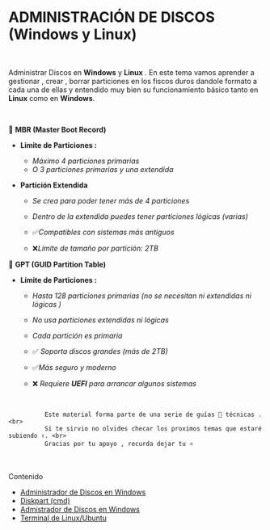 # ADMINISTRACIÓN DE DISCOS (Windows y Linux)
<br>

Administrar Discos en **Windows** y **Linux** . En este tema vamos aprender a gestionar , crear , borrar particiones en los fiscos duros 
dandole formato a cada una de ellas y entendido muy bien su funcionamiento básico tanto en **Linux** como en **Windows**. 

<br>

:pushpin: **MBR (Master Boot Record)**

- **Limite de Particiones :**
  - *Máximo 4 particiones primarias*
  - *O 3 particiones primarias y una extendida* 
      
- **Partición Extendida** 

   - *Se crea para poder tener más de 4 particiones*
   - *Dentro de la extendida puedes tener particiones lógicas (varias)*
 
   - :white_check_mark:*Compatibles con sistemas más antiguos*
   - :x:*Límite de tamaño por partición: 2TB*


:pushpin: **GPT (GUID Partition Table)**

- **Límite de Particiones :**

   - *Hasta 128 particiones primarias (no se necesitan ni extendidas ni lógicas )*
   - *No usa particiones extendidas ni lógicas*
   - *Cada partición es primaria* 

   - :white_check_mark: *Soporta discos grandes (más de 2TB)*
   - :white_check_mark:*Más seguro y moderno* 
   - :x: *Requiere **UEFI** para arrancar algunos sistemas*  

<br>

              Este material forma parte de una serie de guías 📃 técnicas . <br> 
              Si te sirvio no olvides checar los proximos temas que estaré subiendo ✌️. <br> 
              Gracias por tu apoyo , recurda dejar tu ⭐

<br>

Contenido 
- [Administrador de Discos en Windows](./disk_w/README.md)
- [Diskpart (cmd)](./diskpart_cmd/README.md)
- [Admistrador de Discos en Windows](./disk_unix/README.md)
- [Terminal de Linux/Ubuntu](./cmd.unix/README.md)
